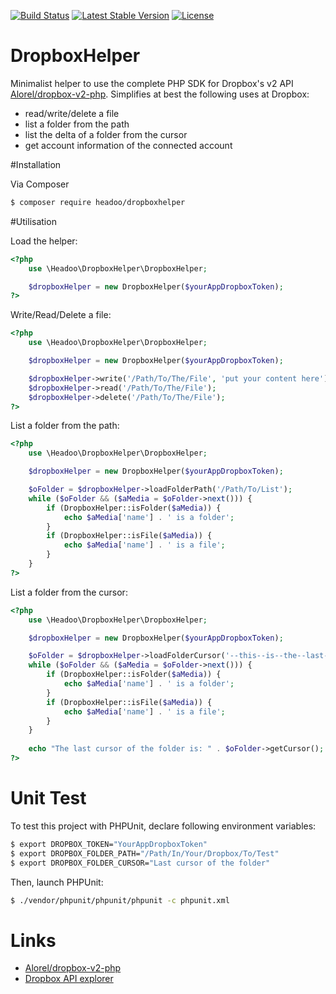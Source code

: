 [![Build Status](https://travis-ci.org/Headoo/DropboxHelper.svg?branch=master)](https://travis-ci.org/Headoo/DropboxHelper)
[![Latest Stable Version](https://poser.pugx.org/headoo/dropboxhelper/v/stable)](https://packagist.org/packages/headoo/dropboxhelper)
[![License](https://poser.pugx.org/headoo/dropboxhelper/license)](https://packagist.org/packages/headoo/dropboxhelper)

DropboxHelper
=========

Minimalist helper to use the complete PHP SDK for Dropbox's v2 API <a href="https://github.com/Alorel/dropbox-v2-php">Alorel/dropbox-v2-php</a>.
Simplifies at best the following uses at Dropbox:
- read/write/delete a file
- list a folder from the path 
- list the delta of a folder from the cursor 
- get account information of the connected account 

#Installation

Via Composer
``` bash
$ composer require headoo/dropboxhelper
```

#Utilisation

Load the helper:
```php
<?php
    use \Headoo\DropboxHelper\DropboxHelper;

    $dropboxHelper = new DropboxHelper($yourAppDropboxToken);
?>
```

Write/Read/Delete a file:
```php
<?php
    use \Headoo\DropboxHelper\DropboxHelper;

    $dropboxHelper = new DropboxHelper($yourAppDropboxToken);

    $dropboxHelper->write('/Path/To/The/File', 'put your content here');
    $dropboxHelper->read('/Path/To/The/File');
    $dropboxHelper->delete('/Path/To/The/File');
?>
```

List a folder from the path:
```php
<?php
    use \Headoo\DropboxHelper\DropboxHelper;

    $dropboxHelper = new DropboxHelper($yourAppDropboxToken);

    $oFolder = $dropboxHelper->loadFolderPath('/Path/To/List');
    while ($oFolder && ($aMedia = $oFolder->next())) {
        if (DropboxHelper::isFolder($aMedia)) {
            echo $aMedia['name'] . ' is a folder';
        }
        if (DropboxHelper::isFile($aMedia)) {
            echo $aMedia['name'] . ' is a file';
        } 
    }
?>
```

List a folder from the cursor:
```php
<?php
    use \Headoo\DropboxHelper\DropboxHelper;

    $dropboxHelper = new DropboxHelper($yourAppDropboxToken);

    $oFolder = $dropboxHelper->loadFolderCursor('--this--is--the--last--cursor--of--the--folder--');
    while ($oFolder && ($aMedia = $oFolder->next())) {
        if (DropboxHelper::isFolder($aMedia)) {
            echo $aMedia['name'] . ' is a folder';
        }
        if (DropboxHelper::isFile($aMedia)) {
            echo $aMedia['name'] . ' is a file';
        }
    }
    
    echo "The last cursor of the folder is: " . $oFolder->getCursor();
?>
```

# Unit Test
To test this project with PHPUnit, declare following environment variables:
```bash
$ export DROPBOX_TOKEN="YourAppDropboxToken"
$ export DROPBOX_FOLDER_PATH="/Path/In/Your/Dropbox/To/Test"
$ export DROPBOX_FOLDER_CURSOR="Last cursor of the folder"
```  

Then, launch PHPUnit:
```bash
$ ./vendor/phpunit/phpunit/phpunit -c phpunit.xml
```  

# Links
 - [Alorel/dropbox-v2-php](https://github.com/Alorel/dropbox-v2-php/releases)
 - [Dropbox API explorer](https://dropbox.github.io/dropbox-api-v2-explorer)

